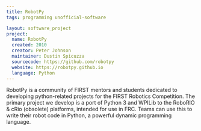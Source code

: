 ```yaml
---
title: RobotPy
tags: programming unofficial-software

layout: software_project
project:
  name: RobotPy
  created: 2010
  creator: Peter Johnson
  maintainer: Dustin Spicuzza
  sourcecode: https://github.com/robotpy
  website: https://robotpy.github.io
  language: Python
---
```


RobotPy is a community of FIRST mentors and students dedicated to developing python-related projects for the FIRST Robotics Competition. The primary project we develop is a port of Python 3 and WPILib to the RoboRIO & cRio (obsolete) platforms, intended for use in FRC. Teams can use this to write their robot code in Python, a powerful dynamic programming language.
